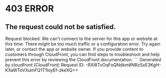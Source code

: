 # 403 ERROR

## The request could not be satisfied.

Request blocked. We can't connect to the server for this app or website at this time. There might be too much traffic or a configuration error. Try again later, or contact the app or website owner. If you provide content to customers through CloudFront, you can find steps to troubleshoot and help prevent this error by reviewing the CloudFront documentation. ```
Generated by cloudfront (CloudFront)
Request ID: -RXI8TvOqFoQNdkm8NRzSxE3KgH-KXaWToVXumFQ1T1IoyEf-zkeXQ==

```


